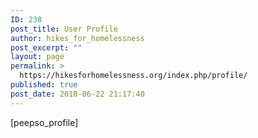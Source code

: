 ```yaml
---
ID: 238
post_title: User Profile
author: hikes_for_homelessness
post_excerpt: ""
layout: page
permalink: >
  https://hikesforhomelessness.org/index.php/profile/
published: true
post_date: 2018-06-22 21:17:40
---
```

[peepso_profile]